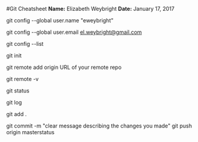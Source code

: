 #Git Cheatsheet
**Name:** Elizabeth Weybright
**Date:** January 17, 2017

git config --global user.name "eweybright"

git config --global user.email el.weybright@gmail.com

git config --list

git init

git remote add origin URL of your remote repo

git remote -v

git status

git log

git add .

git commit -m "clear message describing the changes you made"
git push origin masterstatus